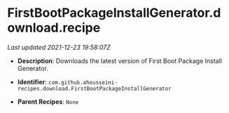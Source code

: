 # FirstBootPackageInstallGenerator.download.recipe

_Last updated 2021-12-23 19:58:07Z_

- **Description**: Downloads the latest version of First Boot Package Install Generator.

- **Identifier**: `com.github.ahousseini-recipes.download.FirstBootPackageInstallGenerator`

- **Parent Recipes**: `None`